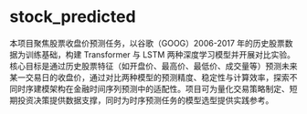 # stock_predicted
本项目聚焦股票收盘价预测任务，以谷歌（GOOG）2006-2017 年的历史股票数据为训练基础，构建 Transformer 与 LSTM 两种深度学习模型并开展对比实验。核心目标是通过历史股票特征（如开盘价、最高价、最低价、成交量等）预测未来某一交易日的收盘价，通过对比两种模型的预测精度、稳定性与计算效率，探索不同时序建模架构在金融时间序列预测中的适配性。项目可为量化交易策略制定、短期投资决策提供数据支撑，同时为时序预测任务的模型选型提供实践参考。
